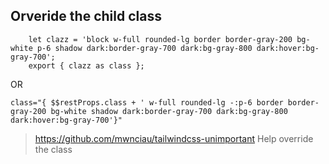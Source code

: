 ## Orveride the child class
```
	let clazz = 'block w-full rounded-lg border border-gray-200 bg-white p-6 shadow dark:border-gray-700 dark:bg-gray-800 dark:hover:bg-gray-700';
	export { clazz as class };
```
OR
```
class="{ $$restProps.class + ' w-full rounded-lg -:p-6 border border-gray-200 bg-white shadow dark:border-gray-700 dark:bg-gray-800 dark:hover:bg-gray-700'}"
```
> https://github.com/mwnciau/tailwindcss-unimportant
> Help override the class
